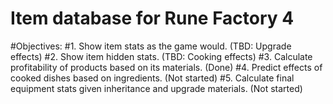 # Item database for Rune Factory 4

#Objectives:
#1. Show item stats as the game would. (TBD: Upgrade effects)
#2. Show item hidden stats. (TBD: Cooking effects)
#3. Calculate profitability of products based on its materials. (Done)
#4. Predict effects of cooked dishes based on ingredients. (Not started)
#5. Calculate final equipment stats given inheritance and upgrade materials. (Not started)
